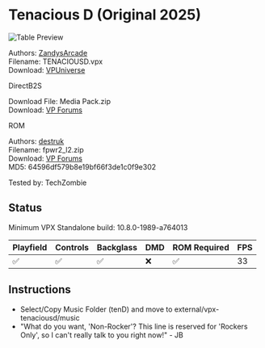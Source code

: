 # Tenacious D (Original 2025)

![Table Preview](../../images/vpx-tenaciousd.png)

Authors: [ZandysArcade](https://vpuniverse.com/profile/57949-zandysarcade/)  
Filename: TENACIOUSD.vpx  
Download: [VPUniverse](https://vpuniverse.com/files/file/23461-tenacious-d/)

DirectB2S 

Download File: Media Pack.zip  
Download: [VP Forums](https://vpuniverse.com/files/file/23461-tenacious-d/)

ROM

Authors: [destruk](https://www.vpforums.org/index.php?showuser=5)  
Filename: fpwr2_l2.zip  
Download: [VP Forums](https://www.vpforums.org/index.php?app=downloads&showfile=808)  
MD5: 64596df579b8e19bf66f3de1c0f9e302

Tested by: TechZombie

## Status 

Minimum VPX Standalone build: 10.8.0-1989-a764013

| Playfield | Controls | Backglass | DMD | ROM Required | FPS | 
|-----------|----------|-----------|-----|--------------|-----|
| :white_check_mark: | :white_check_mark: | :white_check_mark: | :x: | :white_check_mark: | 33 |

## Instructions

- Select/Copy Music Folder (tenD) and move to external/vpx-tenaciousd/music
- "What do you want, 'Non-Rocker'? This line is reserved for 'Rockers Only', so I can't really talk to you right now!" - JB
